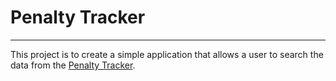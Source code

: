 # Penalty Tracker
---
This project is to create a simple application that allows a user to search the data from the [Penalty Tracker](https://github.com/rgero/Penalty_Tracker).